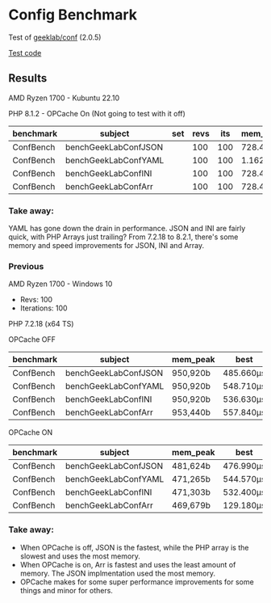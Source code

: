 # Config Benchmark
Test of [geeklab/conf](https://github.com/ellisgl/GeekLab-Conf) (2.0.5)

[Test code](/benchmarks/ConfBench.php)

## Results
AMD Ryzen 1700 - Kubuntu 22.10

PHP 8.1.2 - OPCache On (Not going to test with it off)

| benchmark | subject              | set | revs | its | mem_peak  | mode      | rstdev |
|-----------|----------------------|-----|------|-----|-----------|-----------|--------|
| ConfBench | benchGeekLabConfJSON |     | 100  | 100 | 728.448kb | 304.690μs | ±6.18% |
| ConfBench | benchGeekLabConfYAML |     | 100  | 100 | 1.162mb   | 2.094ms   | ±1.31% |
| ConfBench | benchGeekLabConfINI  |     | 100  | 100 | 728.448kb | 304.866μs | ±8.35% |
| ConfBench | benchGeekLabConfArr  |     | 100  | 100 | 728.448kb | 324.668μs | ±4.03% |

### Take away:
YAML has gone down the drain in performance. JSON and INI are fairly quick, with PHP Arrays just trailing?
From 7.2.18 to 8.2.1, there's some memory and speed improvements for JSON, INI and Array.

### Previous
AMD Ryzen 1700 - Windows 10

* Revs: 100
* Iterations: 100

PHP 7.2.18 (x64 TS)

OPCache OFF

| benchmark | subject              | mem_peak | best      | mean      | mode      | worst     | stdev    | rstdev | diff  |
|-----------|----------------------|----------|-----------|-----------|-----------|-----------|----------|--------|-------|
| ConfBench | benchGeekLabConfJSON | 950,920b | 485.660μs | 491.073μs | 491.793μs | 505.620μs | 3.629μs  | 0.74%  | 1.00x |
| ConfBench | benchGeekLabConfYAML | 950,920b | 548.710μs | 557.582μs | 558.571μs | 568.240μs | 4.326μs  | 0.78%  | 1.14x |
| ConfBench | benchGeekLabConfINI  | 950,920b | 536.630μs | 547.662μs | 543.735μs | 643.410μs | 14.160μs | 2.59%  | 1.12x |
| ConfBench | benchGeekLabConfArr  | 953,440b | 557.840μs | 570.432μs | 564.635μs | 715.680μs | 21.573μs | 3.78%  | 1.16x |


OPCache ON

| benchmark | subject              | mem_peak | best      | mean      | mode      | worst     | stdev    | rstdev | diff  |
|-----------|----------------------|----------|-----------|-----------|-----------|-----------|----------|--------|-------|
| ConfBench | benchGeekLabConfJSON | 481,624b | 476.990μs | 486.737μs | 484.743μs | 527.780μs | 7.205μs  | 1.48%  | 3.65x |
| ConfBench | benchGeekLabConfYAML | 471,265b | 544.570μs | 552.556μs | 550.325μs | 569.490μs | 4.689μs  | 0.85%  | 4.14x |
| ConfBench | benchGeekLabConfINI  | 471,303b | 532.400μs | 547.005μs | 541.537μs | 649.130μs | 18.118μs | 3.31%  | 4.10x |
| ConfBench | benchGeekLabConfArr  | 469,679b | 129.180μs | 133.523μs | 132.681μs | 145.010μs | 2.356μs  | 1.76%  | 1.00x |

### Take away:
* When OPCache is off, JSON is the fastest, while the PHP array is the slowest and uses the most memory.
* When OPCache is on, Arr is fastest and uses the least amount of memory. The JSON implmentation used the most memory.
* OPCache makes for some super performance improvements for some things and minor for others. 
